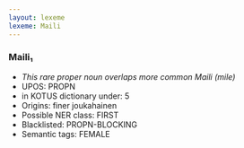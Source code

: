 ```yaml
---
layout: lexeme
lexeme: Maili
---
```


###  Maili₁

* _This rare proper noun overlaps more common *Maili* (mile)_
* UPOS:  PROPN
* in KOTUS dictionary under:  5
* Origins: finer joukahainen 
* Possible NER class:  FIRST
* Blacklisted:  PROPN-BLOCKING
* Semantic tags:  FEMALE

